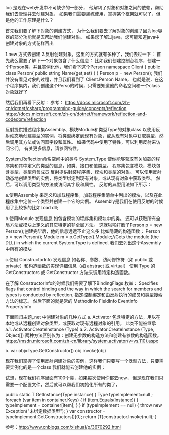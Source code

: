 Ioc 是现在web开发中不可缺少的一部分，
他解耦了对象和对象之间的依赖，帮助我们去管理并去创建对象，
如果我们需要熟练使用，掌握某个框架就可以了，但是他的工作原理是什么？

首先我们要了解下对象的创建方式，
为什么我们要去了解对象的创建？因为Ioc容器的部分功能就是去帮助我们创建对象。
如果您了解过java，您可能知道java中创建对象的方式花样百出

1.new 方式去创建
2.反射创建对象，这里的方式就有多种了，我们去过一下：
首先我么需要了解下一个对象包含了什么信息：
比如我们创建控制台程序，创建一个Person类，并且实例化他，我们看下这个Person
namespace Client
{
    public class Person{
        public string Name{get;set}
    }
}
Person p = new Person();
我们并没有看见对象的过程，并且我们看到了
Client.Person
Name，
也就是说，在这个程序集内，我们创建这个Perso的时候，只需要知道他的命名空间和一个class对象就好了

然后我们再看下反射：
参考：
https://docs.microsoft.com/zh-cn/dotnet/csharp/programming-guide/concepts/reflection
https://docs.microsoft.com/zh-cn/dotnet/framework/reflection-and-codedom/reflection

反射提供描述程序集Assembly、模块Module和类型Type的对象class
以使用反射动态地创建类型的实例，将类型绑定到现有对象，或从现有对象中获取类型，然后调用其方法或访问器字段和属性。 如果代码中使用了特性，可以利用反射来访问它们。 有关更多信息，请参阅特性。

System.Reflection命名空间中的类与 System.Type 使你能够获取有关加载的程序集和其中定义的类型的信息，如类、接口和值类型。
程序集包含模块，模块包含类型，类型包含成员
反射提供封装程序集、模块和类型的对象。 可以使用反射动态地创建类型的实例，将类型绑定到现有对象，或从现有对象中获取类型。 然后，可以调用类型的方法或访问其字段和属性。 反射的典型用法如下所示：

a.使用Assembly 来定义和加载程序集，加载程序集清单中列出的模块，以及在此程序集中定位一个类型并创建一个它的实例。
Assembly是我们在使用反射的时候用了比较多的比如Load dll;

b.使用Module 发现信息,如包含模块的程序集和模块中的类。 还可以获取所有全局方法或模块上定义的其它特定的非全局方法。
这就啪啪打脸了Person p = new Person();创建完毕后，他的信息远远不止这么多
比如隐藏的构造函数；
  Person p = new Person();
  Module m = p.GetType().Module;//Gets the module (the DLL) in which the current System.Type is defined.
我们去列出这个Assembly中所有的模块

c.使用 ConstructorInfo 发现信息
如名称、参数、访问修饰符（如 public 或 private）和构造函数的实现详细信息（如 abstract 或 virtual） 
使用 Type 的 GetConstructors 或 GetConstructor 方法来调用特定构造函数。

在了解 ConstructorInfo的时候我们需要了解下BindingFlags 枚举：
Specifies flags that control binding and the way in which the search for members and types is conducted by reflection.
指定控制绑定和由反射执行的成员和类型搜索方法的标志。
然后下面的就是常的
MethodInfo
FieldInfo 
EventInfo
PropertyInfo 

下面回归主题,.net 中创建对象的几种方式
a. Activator 包含特定的方法，用以在本地或从远程创建对象类型，或获取对现有远程对象的引用。 此类不能被继承
a.1. Activator.CreateInstance (Type)
a.2. Activator.CreateInstance (Type, Object[])
两种方法区别仅为：创建无参数的构造方法和创建有参数的构造函数。
https://msdn.microsoft.com/zh-cn/library/system.activator(v=vs.110).aspx

b. var obj=Type.GetConstructor() 
obj.invoke(obj)


现在我们掌握了使用反射创建对象的实例，这样我们只要写一个泛型方法，只要需要实例化的是一个class
我们就能去创建他的实例；

试想，现在我们程序里面有100个类，如果每次使用你都去new，
但是现在我们只需要一个配置文件，然后就可以帮我们初始化所有的类了，


 public static T GetInstance<T>(Type instance)
        {
            Type typeImplement=null ;
            foreach (var item in container.Keys)
            {
                if (item.Equals(instance))
                {
                    typeImplement = container[item];
                }
            }
            if (typeImplement == null)
            {
                throw new Exception("未绑定数据类型");
            }
            var constructor = typeImplement.GetConstructors()[0];
            return (T)constructor.Invoke(null);
        }


参考：http://www.cnblogs.com/xishuai/p/3670292.html